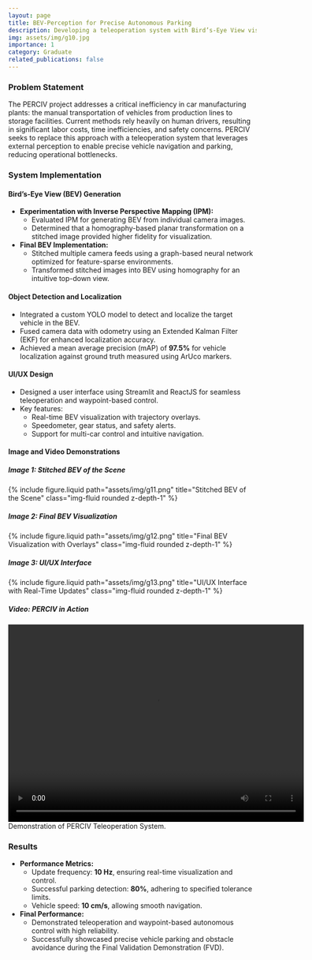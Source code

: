 ```yaml
---
layout: page
title: BEV-Perception for Precise Autonomous Parking
description: Developing a teleoperation system with Bird’s-Eye View visualization for precise vehicle navigation and parking.
img: assets/img/g10.jpg
importance: 1
category: Graduate
related_publications: false
---
```


### Problem Statement
The PERCIV project addresses a critical inefficiency in car manufacturing plants: the manual transportation of vehicles from production lines to storage facilities. Current methods rely heavily on human drivers, resulting in significant labor costs, time inefficiencies, and safety concerns. PERCIV seeks to replace this approach with a teleoperation system that leverages external perception to enable precise vehicle navigation and parking, reducing operational bottlenecks.

### System Implementation
#### Bird’s-Eye View (BEV) Generation
- **Experimentation with Inverse Perspective Mapping (IPM):** 
  - Evaluated IPM for generating BEV from individual camera images.
  - Determined that a homography-based planar transformation on a stitched image provided higher fidelity for visualization.
- **Final BEV Implementation:**
  - Stitched multiple camera feeds using a graph-based neural network optimized for feature-sparse environments.
  - Transformed stitched images into BEV using homography for an intuitive top-down view.

#### Object Detection and Localization
- Integrated a custom YOLO model to detect and localize the target vehicle in the BEV.
- Fused camera data with odometry using an Extended Kalman Filter (EKF) for enhanced localization accuracy.
- Achieved a mean average precision (mAP) of **97.5%** for vehicle localization against ground truth measured using ArUco markers.

#### UI/UX Design
- Designed a user interface using Streamlit and ReactJS for seamless teleoperation and waypoint-based control.
- Key features:
  - Real-time BEV visualization with trajectory overlays.
  - Speedometer, gear status, and safety alerts.
  - Support for multi-car control and intuitive navigation.

#### Image and Video Demonstrations
##### Image 1: Stitched BEV of the Scene
<div class="text-center">
    {% include figure.liquid path="assets/img/g11.png" title="Stitched BEV of the Scene" class="img-fluid rounded z-depth-1" %}
</div>

##### Image 2: Final BEV Visualization
<div class="text-center">
    {% include figure.liquid path="assets/img/g12.png" title="Final BEV Visualization with Overlays" class="img-fluid rounded z-depth-1" %}
</div>

##### Image 3: UI/UX Interface
<div class="text-center">
    {% include figure.liquid path="assets/img/g13.png" title="UI/UX Interface with Real-Time Updates" class="img-fluid rounded z-depth-1" %}
</div>

##### Video: PERCIV in Action
<div class="text-center">
    <video controls class="img-fluid rounded z-depth-1" preload="metadata" width="600" height="400">
        <source src="/assets/video/perciv_demo.mp4" type="video/mp4">
        Your browser does not support the video tag.
    </video>
    <div class="caption mt-2">
        Demonstration of PERCIV Teleoperation System.
    </div>
</div>

### Results
- **Performance Metrics:**
  - Update frequency: **10 Hz**, ensuring real-time visualization and control.
  - Successful parking detection: **80%**, adhering to specified tolerance limits.
  - Vehicle speed: **10 cm/s**, allowing smooth navigation.
- **Final Performance:**
  - Demonstrated teleoperation and waypoint-based autonomous control with high reliability.
  - Successfully showcased precise vehicle parking and obstacle avoidance during the Final Validation Demonstration (FVD).
